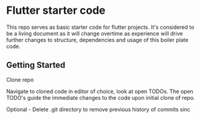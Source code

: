 # Flutter starter code

This repo serves as basic starter code for flutter projects. It's considered to be a living document as it will change overtime as experience
will drive further changes to structure, dependencies and usage of this boiler plate code.

## Getting Started
Clone repo

Navigate to cloned code in editor of choice, look at open TODOs. The open TODO's guide the immediate changes to the code upon initial clone of repo.

Optional - Delete .git directory to remove previous history of commits sinc
